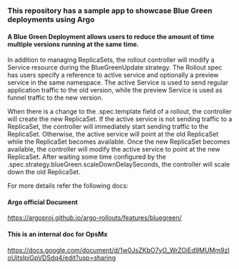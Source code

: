 ### This repository has a sample app to showcase Blue Green deployments using Argo

#### A Blue Green Deployment allows users to reduce the amount of time multiple versions running at the same time.

In addition to managing ReplicaSets, the rollout controller will modify a Service resource during the BlueGreenUpdate strategy. The Rollout spec has users specify a reference to active service and optionally a preview service in the same namespace. The active Service is used to send regular application traffic to the old version, while the preview Service is used as funnel traffic to the new version.

When there is a change to the .spec.template field of a rollout, the controller will create the new ReplicaSet. If the active service is not sending traffic to a ReplicaSet, the controller will immediately start sending traffic to the ReplicaSet. Otherwise, the active service will point at the old ReplicaSet while the ReplicaSet becomes available. Once the new ReplicaSet becomes available, the controller will modify the active service to point at the new ReplicaSet. After waiting some time configured by the .spec.strategy.blueGreen.scaleDownDelaySeconds, the controller will scale down the old ReplicaSet.


For more details refer the following docs:

#### Argo official Document

https://argoproj.github.io/argo-rollouts/features/bluegreen/

#### This is an internal doc for OpsMx

https://docs.google.com/document/d/1w0JsZKbO7yO_WrZOjEd9MUMm9zIoUitsIpiGpVDSdq4/edit?usp=sharing
